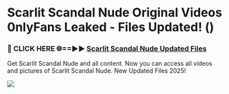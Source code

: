 # Scarlit Scandal Nude Original Videos 0nlyFans Leaked - Files Updated! ()

<h3>🔴 CLICK HERE 🌐==►► <a href="https://tinyurl.com/2p9ay9w9" rel="nofollow">Scarlit Scandal Nude Updated Files</a></h3>

Get Scarlit Scandal Nude and all content. Now you can access all videos and pictures of Scarlit Scandal Nude. New Updated Files 2025!

[![](https://i.imgur.com/KQgVmj3.gif)](https://tinyurl.com/2p9ay9w9)
